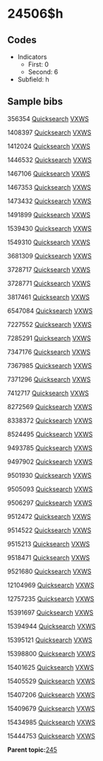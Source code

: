 # 24506$h

## Codes

-   Indicators
    -   First: 0
    -   Second: 6
-   Subfield: h

## Sample bibs

356354 [Quicksearch](https://search.library.yale.edu/catalog/356354) [VXWS](http://prodorbis.library.yale.edu:7014/vxws/GetHoldingsService?bibId=356354)

1408397 [Quicksearch](https://search.library.yale.edu/catalog/1408397) [VXWS](http://prodorbis.library.yale.edu:7014/vxws/GetHoldingsService?bibId=1408397)

1412024 [Quicksearch](https://search.library.yale.edu/catalog/1412024) [VXWS](http://prodorbis.library.yale.edu:7014/vxws/GetHoldingsService?bibId=1412024)

1446532 [Quicksearch](https://search.library.yale.edu/catalog/1446532) [VXWS](http://prodorbis.library.yale.edu:7014/vxws/GetHoldingsService?bibId=1446532)

1467106 [Quicksearch](https://search.library.yale.edu/catalog/1467106) [VXWS](http://prodorbis.library.yale.edu:7014/vxws/GetHoldingsService?bibId=1467106)

1467353 [Quicksearch](https://search.library.yale.edu/catalog/1467353) [VXWS](http://prodorbis.library.yale.edu:7014/vxws/GetHoldingsService?bibId=1467353)

1473432 [Quicksearch](https://search.library.yale.edu/catalog/1473432) [VXWS](http://prodorbis.library.yale.edu:7014/vxws/GetHoldingsService?bibId=1473432)

1491899 [Quicksearch](https://search.library.yale.edu/catalog/1491899) [VXWS](http://prodorbis.library.yale.edu:7014/vxws/GetHoldingsService?bibId=1491899)

1539430 [Quicksearch](https://search.library.yale.edu/catalog/1539430) [VXWS](http://prodorbis.library.yale.edu:7014/vxws/GetHoldingsService?bibId=1539430)

1549310 [Quicksearch](https://search.library.yale.edu/catalog/1549310) [VXWS](http://prodorbis.library.yale.edu:7014/vxws/GetHoldingsService?bibId=1549310)

3681309 [Quicksearch](https://search.library.yale.edu/catalog/3681309) [VXWS](http://prodorbis.library.yale.edu:7014/vxws/GetHoldingsService?bibId=3681309)

3728717 [Quicksearch](https://search.library.yale.edu/catalog/3728717) [VXWS](http://prodorbis.library.yale.edu:7014/vxws/GetHoldingsService?bibId=3728717)

3728771 [Quicksearch](https://search.library.yale.edu/catalog/3728771) [VXWS](http://prodorbis.library.yale.edu:7014/vxws/GetHoldingsService?bibId=3728771)

3817461 [Quicksearch](https://search.library.yale.edu/catalog/3817461) [VXWS](http://prodorbis.library.yale.edu:7014/vxws/GetHoldingsService?bibId=3817461)

6547084 [Quicksearch](https://search.library.yale.edu/catalog/6547084) [VXWS](http://prodorbis.library.yale.edu:7014/vxws/GetHoldingsService?bibId=6547084)

7227552 [Quicksearch](https://search.library.yale.edu/catalog/7227552) [VXWS](http://prodorbis.library.yale.edu:7014/vxws/GetHoldingsService?bibId=7227552)

7285291 [Quicksearch](https://search.library.yale.edu/catalog/7285291) [VXWS](http://prodorbis.library.yale.edu:7014/vxws/GetHoldingsService?bibId=7285291)

7347176 [Quicksearch](https://search.library.yale.edu/catalog/7347176) [VXWS](http://prodorbis.library.yale.edu:7014/vxws/GetHoldingsService?bibId=7347176)

7367985 [Quicksearch](https://search.library.yale.edu/catalog/7367985) [VXWS](http://prodorbis.library.yale.edu:7014/vxws/GetHoldingsService?bibId=7367985)

7371296 [Quicksearch](https://search.library.yale.edu/catalog/7371296) [VXWS](http://prodorbis.library.yale.edu:7014/vxws/GetHoldingsService?bibId=7371296)

7412717 [Quicksearch](https://search.library.yale.edu/catalog/7412717) [VXWS](http://prodorbis.library.yale.edu:7014/vxws/GetHoldingsService?bibId=7412717)

8272569 [Quicksearch](https://search.library.yale.edu/catalog/8272569) [VXWS](http://prodorbis.library.yale.edu:7014/vxws/GetHoldingsService?bibId=8272569)

8338372 [Quicksearch](https://search.library.yale.edu/catalog/8338372) [VXWS](http://prodorbis.library.yale.edu:7014/vxws/GetHoldingsService?bibId=8338372)

8524495 [Quicksearch](https://search.library.yale.edu/catalog/8524495) [VXWS](http://prodorbis.library.yale.edu:7014/vxws/GetHoldingsService?bibId=8524495)

9493785 [Quicksearch](https://search.library.yale.edu/catalog/9493785) [VXWS](http://prodorbis.library.yale.edu:7014/vxws/GetHoldingsService?bibId=9493785)

9497902 [Quicksearch](https://search.library.yale.edu/catalog/9497902) [VXWS](http://prodorbis.library.yale.edu:7014/vxws/GetHoldingsService?bibId=9497902)

9501930 [Quicksearch](https://search.library.yale.edu/catalog/9501930) [VXWS](http://prodorbis.library.yale.edu:7014/vxws/GetHoldingsService?bibId=9501930)

9505093 [Quicksearch](https://search.library.yale.edu/catalog/9505093) [VXWS](http://prodorbis.library.yale.edu:7014/vxws/GetHoldingsService?bibId=9505093)

9506297 [Quicksearch](https://search.library.yale.edu/catalog/9506297) [VXWS](http://prodorbis.library.yale.edu:7014/vxws/GetHoldingsService?bibId=9506297)

9512472 [Quicksearch](https://search.library.yale.edu/catalog/9512472) [VXWS](http://prodorbis.library.yale.edu:7014/vxws/GetHoldingsService?bibId=9512472)

9514522 [Quicksearch](https://search.library.yale.edu/catalog/9514522) [VXWS](http://prodorbis.library.yale.edu:7014/vxws/GetHoldingsService?bibId=9514522)

9515213 [Quicksearch](https://search.library.yale.edu/catalog/9515213) [VXWS](http://prodorbis.library.yale.edu:7014/vxws/GetHoldingsService?bibId=9515213)

9518471 [Quicksearch](https://search.library.yale.edu/catalog/9518471) [VXWS](http://prodorbis.library.yale.edu:7014/vxws/GetHoldingsService?bibId=9518471)

9521680 [Quicksearch](https://search.library.yale.edu/catalog/9521680) [VXWS](http://prodorbis.library.yale.edu:7014/vxws/GetHoldingsService?bibId=9521680)

12104969 [Quicksearch](https://search.library.yale.edu/catalog/12104969) [VXWS](http://prodorbis.library.yale.edu:7014/vxws/GetHoldingsService?bibId=12104969)

12757235 [Quicksearch](https://search.library.yale.edu/catalog/12757235) [VXWS](http://prodorbis.library.yale.edu:7014/vxws/GetHoldingsService?bibId=12757235)

15391697 [Quicksearch](https://search.library.yale.edu/catalog/15391697) [VXWS](http://prodorbis.library.yale.edu:7014/vxws/GetHoldingsService?bibId=15391697)

15394944 [Quicksearch](https://search.library.yale.edu/catalog/15394944) [VXWS](http://prodorbis.library.yale.edu:7014/vxws/GetHoldingsService?bibId=15394944)

15395121 [Quicksearch](https://search.library.yale.edu/catalog/15395121) [VXWS](http://prodorbis.library.yale.edu:7014/vxws/GetHoldingsService?bibId=15395121)

15398800 [Quicksearch](https://search.library.yale.edu/catalog/15398800) [VXWS](http://prodorbis.library.yale.edu:7014/vxws/GetHoldingsService?bibId=15398800)

15401625 [Quicksearch](https://search.library.yale.edu/catalog/15401625) [VXWS](http://prodorbis.library.yale.edu:7014/vxws/GetHoldingsService?bibId=15401625)

15405529 [Quicksearch](https://search.library.yale.edu/catalog/15405529) [VXWS](http://prodorbis.library.yale.edu:7014/vxws/GetHoldingsService?bibId=15405529)

15407206 [Quicksearch](https://search.library.yale.edu/catalog/15407206) [VXWS](http://prodorbis.library.yale.edu:7014/vxws/GetHoldingsService?bibId=15407206)

15409679 [Quicksearch](https://search.library.yale.edu/catalog/15409679) [VXWS](http://prodorbis.library.yale.edu:7014/vxws/GetHoldingsService?bibId=15409679)

15434985 [Quicksearch](https://search.library.yale.edu/catalog/15434985) [VXWS](http://prodorbis.library.yale.edu:7014/vxws/GetHoldingsService?bibId=15434985)

15444753 [Quicksearch](https://search.library.yale.edu/catalog/15444753) [VXWS](http://prodorbis.library.yale.edu:7014/vxws/GetHoldingsService?bibId=15444753)

**Parent topic:**[245](../../tags/245/245.md)

